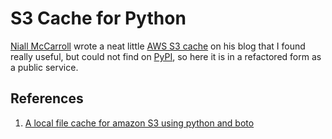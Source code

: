 # S3 Cache for Python

[Niall McCarroll](http://www.mccarroll.net/) wrote a neat little [AWS S3 cache](http://www.mccarroll.net/snippets/s3boto/index.html) on his blog that I found really useful, but could not find on [PyPI](https://pypi.python.org/pypi), so here it is in a refactored form as a public service.

## References

1. [A local file cache for amazon S3 using python and boto](http://www.mccarroll.net/snippets/s3boto/index.html)
